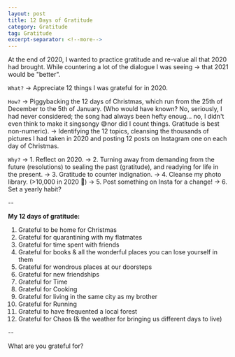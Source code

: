 ```yaml
---
layout: post
title: 12 Days of Gratitude
category: Gratitude
tag: Gratitude
excerpt-separator: <!--more-->
---
```


At the end of 2020, I wanted to practice gratitude and re-value all that 2020 had brought. While countering <!--more-->a lot of the dialogue I was seeing -> that 2021 would be "better".

`What?`
-> Appreciate 12 things I was grateful for in 2020.

`How?`
-> Piggybacking the 12 days of Christmas, which run from the 25th of December to the 5th of January. (Who would have known? No, seriously, I had never considered; the song had always been hefty enoug... no, I didn't even think to make it singsongy 😅nor did I count things. Gratitude is best non-numeric).
-> Identifying the 12 topics, cleansing the thousands of pictures I had taken in 2020 and posting 12 posts on Instagram one on each day of Christmas.

`Why?`
-> 1. Reflect on 2020.
-> 2. Turning away from demanding from the future (resolutions) to sealing the past (gratitude), and readying for life in the present.
-> 3. Gratitude to counter indignation.
-> 4. Cleanse my photo library. (>10,000 in 2020 🥲)
-> 5. Post something on Insta for a change!
-> 6. Set a yearly habit?

--

**My 12 days of gratitude:**
1. Grateful to be home for Christmas
2. Grateful for quarantining with my flatmates
3. Grateful for time spent with friends
4. Grateful for books & all the wonderful places you can lose yourself in them
5. Grateful for wondrous places at our doorsteps
6. Grateful for new friendships
7. Grateful for Time
8. Grateful for Cooking
9. Grateful for living in the same city as my brother
10. Grateful for Running
11. Grateful to have frequented a local forest
12. Grateful for Chaos (& the weather for bringing us different days to live)

--

What are you grateful for?

